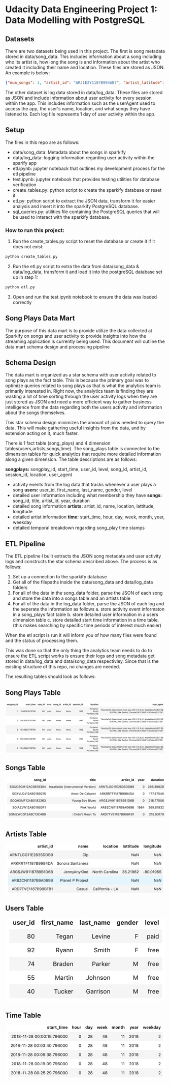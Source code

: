 # Udacity Data Engineering Project 1: Data Modelling with PostgreSQL

## Datasets
There are two datasets being used in this project. The first is song metadata stored in data/song_data. This includes information about a song including who its artist is, how long the song is and information about the artist who created it including their name and location. These files are stored as JSON. An example is below:
```json
{"num_songs": 1, "artist_id": "ARJIE2Y1187B994AB7", "artist_latitude": null, "artist_longitude": null, "artist_location": "", "artist_name": "Line Renaud", "song_id": "SOUPIRU12A6D4FA1E1", "title": "Der Kleine Dompfaff", "duration": 152.92036, "year": 0}
```

The other dataset is log data stored in data/log_data. These files are stored as JSON and include information about user activity for every session within the app. This includes information such as the userAgent used to access the app, the user's name, location, and what songs they have listened to. Each log file represents 1 day of user activity within the app.


## Setup
The files in this repo are as follows:
* data/song_data: Metadata about the songs in sparkify
* data/log_data: logging information regarding user activity within the sparify app
* etl.ipynb: jupyter noteback that outlines my development process for the etl pipeline
* test.ipynb: jupyter notebook that provides testing utilities for database verification
* create_tables.py: python script to create the sparkify database or reset it
* etl.py: python script to extract the JSON data, transform it for easier analysis and insert it into the sparkify PostgreSQL database.
* sql_queries.py: utilities file containing the PostgreSQL queries that will be used to interact with the sparkify database.

### How to run this project:
1. Run the create_tables.py script to reset the database or create it if it does not exist:
```bash
python create_tables.py
```
2. Run the etl.py script to extra the data from data/song_data & data/log_data, transform it and load it into the postgreSQL database set up in step 1:
```bash
python etl.py
```
3. Open and run the test.ipynb notebook to ensure the data was loaded correctly


## Song Plays Data Mart
The purpose of this data mart is to provide utilize the data collected at Sparkify on songs and user activity to provide insights into how the streaming application is currently being used. This document will outline the data mart schema design and processing pipeline

## Schema Design
The data mart is organized as a star schema with user activity related to song plays as the fact table. This is because the primary goal was to optimize queries related to song plays as that is what the analytics team is primarily interested in. Right now, the analytics team is finding they are wasting a lot of time sorting through the user activity logs when they are just stored as JSON and need a more efficient way to gather business intelligence from the data regarding both the users activity and information about the songs themselves. 

This star schema design minimizes the amount of joins needed to query the data. This will make gathering useful insights from the data, and by extension acting on it, much faster.

There is 1 fact table (song_plays) and 4 dimension tables(users,artists,songs,time). The song_plays table is connected to the dimension tables for quick analytics that require more detailed information along a given dimension. The table descriptions are as follows:

**songplays:** songplay_id, start_time, user_id, level, song_id, artist_id, session_id, location, user_agent
* activity events from the log data that tracks whenever a user plays a song
**users:** user_id, first_name, last_name, gender, level
* detailed user information including what membership they have
**songs:** song_id, title, artist_id, year, duration
* detailed song information
**artists:** artist_id, name, location, lattitude, longitude
* detailed artist information
**time:** start_time, hour, day, week, month, year, weekday
* detailed temporal breakdown regarding song_play time stamps

## ETL Pipeline
The ETL pipeline I built extracts the JSON song metadata and user activity logs and constructs the star schema described above. The process is as follows:
1. Set up a connection to the sparkify database
2. Get all of the filepaths inside the data/song_data and data/log_data folders
3. For all of the data in the song_data folder, parse the JSON of each song and store the data into a songs table and an artists table
4. For all of the data in the log_data folder, parse the JSON of each log and the seperate the information as follows
    a. store activity event informaton in a song_plays fact table
    b. store detailed user information in a users dimension table
    c. store detailed start time information in a time table, (this makes searching by specific time periods of interest much easier)
    
When the etl script is run it will inform you of how many files were found and the status of processing them.

This was done so that the only thing the analytics team needs to do to ensure the ETL script works is ensure their logs and song metadata get stored in data/log_data and data/song_data respectivley. Since that is the existing structure of this repo, no changes are needed.

The resulting tables should look as follows:

## Song Plays Table
![songplays table](img/songplays.png)

## Songs Table
![songs table](img/songs.png)

## Artists Table
![artists table](img/artists.png)

## Users Table
![users table](img/users.png)

## Time Table
![time table](img/time.png)

